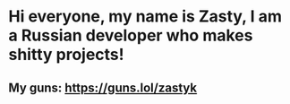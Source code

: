 # Hi everyone, my name is Zasty, I am a Russian developer who makes shitty projects!
## My guns: https://guns.lol/zastyk
